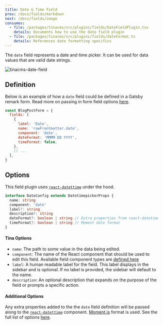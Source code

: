 ```yaml
---
title: Date & Time Field
prev: /docs/fields/markdown
next: /docs/fields/image
consumes:
  - file: /packages/tinacms/src/plugins/fields/DateFieldPlugin.tsx
    details: Documents how to use the date field plugin
  - file: /packages/tinacms/src/plugins/fields/dateFormat.ts
    details: References date formatting specifics
---
```


The `date` field represents a date and time picker. It can be used for data values that are valid date strings.

![tinacms-date-field](/img/fields/date.jpg)

## Definition

Below is an example of how a `date` field could be defined in a Gatsby remark form. Read more on passing in form field options [here](/docs/gatsby/markdown#customizing-remark-forms).

```javascript
const BlogPostForm = {
  fields: [
    {
      label: 'Date',
      name: 'rawFrontmatter.date',
      component: 'date',
      dateFormat: 'MMMM DD YYYY',
      timeFormat: false,
    },
    // ...
  ],
}
```

## Options

This field plugin uses [`react-datettime`](https://www.npmjs.com/package/react-datetime) under the hood.

```typescript
interface DateConfig extends DatetimepickerProps {
  name: string
  component: 'date'
  label?: string
  description?: string
  dateFormat?: boolean | string // Extra properties from react-datetime
  timeFormat?: boolean | string // Moment date format
}
```

#### Tina Options

- `name`: The path to some value in the data being edited.
- `component`: The name of the React component that should be used to edit this field. Available field component types are [defined here](/docs/concepts/fields#field-types)
- `label`: A human readable label for the field. This label displays in the sidebar and is optional. If no label is provided, the sidebar will default to the name.
- `description`: An optional description that expands on the purpose of the field or prompts a specific action.

#### Additional Options

Any extra properties added to the the `date` field definition will be passed along to the [`react-datettime`](https://www.npmjs.com/package/react-datetime) component. [Moment.js](https://momentjs.com/docs/#/displaying/format/) format is used. See the full list of options [here](https://www.npmjs.com/package/react-datetime#api).
